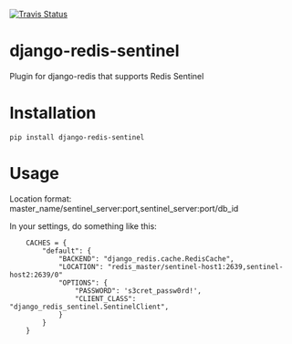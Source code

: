 [![Travis Status](https://travis-ci.org/stepwise/django-redis-sentinel.svg?style=flat)](https://travis-ci.org/stepwise/django-redis-sentinel)

# django-redis-sentinel
Plugin for django-redis that supports Redis Sentinel

# Installation

```
pip install django-redis-sentinel
```

# Usage

Location format: master_name/sentinel_server:port,sentinel_server:port/db_id

In your settings, do something like this:

```
    CACHES = {
        "default": {
            "BACKEND": "django_redis.cache.RedisCache",
            "LOCATION": "redis_master/sentinel-host1:2639,sentinel-host2:2639/0"
            "OPTIONS": {
                "PASSWORD": 's3cret_passw0rd!',
                "CLIENT_CLASS": "django_redis_sentinel.SentinelClient",
            }
        }
    }
```
